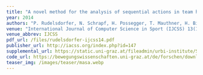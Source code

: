 ```yaml
---
title: "A novel method for the analysis of sequential actions in team handball"
year: 2014
authors: "P. Rudelsdorfer, N. Schrapf, H. Possegger, T. Mauthner, H. Bischof, M. Tilp"
venue: "International Journal of Computer Science in Sport (IJCSS) 13(1):69&ndash;84"
venue_abbrev: IJCSS
pdf_url: /files/rudelsdorfer-ijcss14.pdf
publisher_url: http://iacss.org/index.php?id=147
supplemental_url: https://static.uni-graz.at/fileadmin/urbi-institute/Sportwissenschaft/Dokumente/Software/MASA_User-Guide20181101.pdf
code_url: https://bewegungswissenschaften.uni-graz.at/de/forschen/downloads/
teaser_img: /images/teaser/masa.webp
---
```


